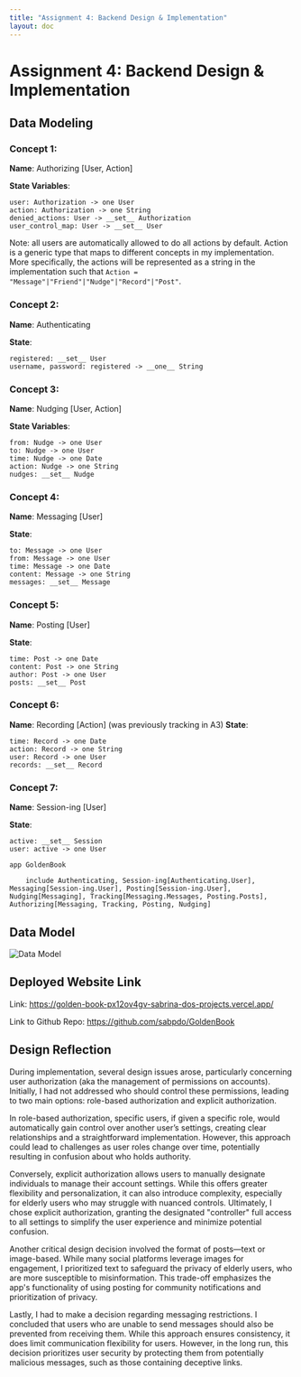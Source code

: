 ```yaml
---
title: "Assignment 4: Backend Design & Implementation"
layout: doc
---
```


# Assignment 4: Backend Design & Implementation

## Data Modeling

### Concept 1:

__Name__: Authorizing \[User, Action]

__State Variables__: 

    user: Authorization -> one User
    action: Authorization -> one String
    denied_actions: User -> __set__ Authorization
    user_control_map: User -> __set__ User

Note: all users are automatically allowed to do all actions by default.
Action is a generic type that maps to different concepts in my implementation. More specifically, 
the actions will be represented as a string in the implementation such that 
```Action = "Message"|"Friend"|"Nudge"|"Record"|"Post"```.

### Concept 2: 

__Name__: Authenticating

__State__:

    registered: __set__ User
    username, password: registered -> __one__ String


### Concept 3:
__Name__: Nudging \[User, Action]

__State Variables__: 

    from: Nudge -> one User
    to: Nudge -> one User
    time: Nudge -> one Date
    action: Nudge -> one String
    nudges: __set__ Nudge


### Concept 4:

__Name__: Messaging \[User]

__State__:

    to: Message -> one User
    from: Message -> one User
    time: Message -> one Date
    content: Message -> one String
    messages: __set__ Message


### Concept 5:

__Name__: Posting \[User]

__State__:

    time: Post -> one Date
    content: Post -> one String
    author: Post -> one User
    posts: __set__ Post

### Concept 6: 

__Name__: Recording \[Action]
(was previously tracking in A3)
__State__:
    
    time: Record -> one Date
    action: Record -> one String
    user: Record -> one User
    records: __set__ Record

### Concept 7: 

__Name__: Session-ing \[User]

__State__:

    active: __set__ Session
    user: active -> one User

```
app GoldenBook
    
    include Authenticating, Session-ing[Authenticating.User], Messaging[Session-ing.User], Posting[Session-ing.User], Nudging[Messaging], Tracking[Messaging.Messages, Posting.Posts], Authorizing[Messaging, Tracking, Posting, Nudging]
```

## Data Model 
![Data Model](/assets/images/Assignments/DataModel.png)

## Deployed Website Link

Link: https://golden-book-px12ov4gv-sabrina-dos-projects.vercel.app/

Link to Github Repo: https://github.com/sabpdo/GoldenBook

## Design Reflection

During implementation, several design issues arose, particularly concerning user authorization (aka the management of permissions on accounts). Initially, I had not addressed who should control these permissions, leading to two main options: role-based authorization and explicit authorization.

In role-based authorization, specific users, if given a specific role, would automatically gain control over another user’s settings, creating clear relationships and a straightforward implementation. However, this approach could lead to challenges as user roles change over time, potentially resulting in confusion about who holds authority.

Conversely, explicit authorization allows users to manually designate individuals to manage their account settings. While this offers greater flexibility and personalization, it can also introduce complexity, especially for elderly users who may struggle with nuanced controls. Ultimately, I chose explicit authorization, granting the designated "controller" full access to all settings to simplify the user experience and minimize potential confusion.

Another critical design decision involved the format of posts—text or image-based. While many social platforms leverage images for engagement, I prioritized text to safeguard the privacy of elderly users, who are more susceptible to misinformation. This trade-off emphasizes the app's functionality of using posting for community notifications and  prioritization of privacy.

Lastly, I had to make a decision regarding messaging restrictions. I concluded that users who are unable to send messages should also be prevented from receiving them. While this approach ensures consistency, it does limit communication flexibility for users. However, in the long run, this decision prioritizes user security by protecting them from potentially malicious messages, such as those containing deceptive links.

